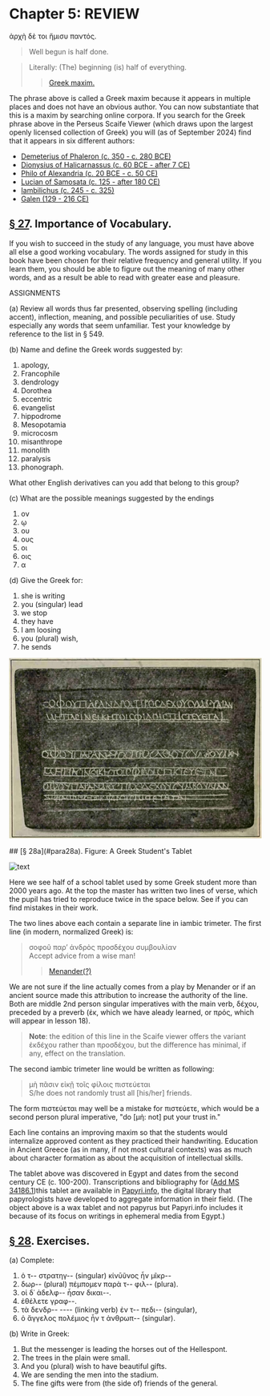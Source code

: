 # Chapter 5: REVIEW


<quote>
ἀρχὴ δὲ τοι ἥμισυ παντός.


>  Well begun is half done.<br/>

>  Literally: (The) beginning (is) half of everything.<br/>
>> [Greek maxim.](https://scaife.perseus.org/search/?q=ἀρχὴ%20δὲ%20τοι%20ἥμισυ%20παντός&amp;kind=form&amp;format=instances&amp;p=1)



The phrase above is called a Greek maxim because it appears in multiple places and does not have an obvious author. You can now substantiate that this is a maxim by searching online corpora. If you search for the Greek phrase above in the Perseus Scaife Viewer (which draws upon the largest openly licensed collection of Greek) you will (as of September 2024) find that it appears in six different authors:

- [Demeterius of Phaleron (c. 350 - c. 280 BCE)](https://en.wikipedia.org/wiki/Demetrius_of_Phalerum)
- [Dionysius of Halicarnassus (c. 60 BCE - after 7 CE)](https://en.wikipedia.org/wiki/Dionysius_of_Halicarnassus)
- [Philo of Alexandria (c. 20 BCE - c. 50 CE)](https://en.wikipedia.org/wiki/Philo)
- [Lucian of Samosata (c. 125 - after 180 CE)](https://en.wikipedia.org/wiki/Lucian)
- [Iambilichus (c. 245 - c. 325)](https://en.wikipedia.org/wiki/Iamblichus)
- [Galen (129 - 216 CE)](https://en.wikipedia.org/wiki/Galen)



## [§ 27](#para27). Importance of Vocabulary.


If you wish to succeed
in the study of any language, you must have above all else
a good working vocabulary. The words assigned for study
in this book have been chosen for their relative frequency
and general utility. If you learn them, you should be able
to figure out the meaning of many other words, and as a
result be able to read with greater ease and pleasure.

ASSIGNMENTS

(a) Review all words thus far presented, observing spelling
(including accent), inflection, meaning, and possible peculiarities
of use. Study especially any words that seem unfamiliar.
Test your knowledge by reference to the list in § 549.

(b) Name and define the Greek words suggested by:

1. apology,
2. Francophile
3. dendrology
4. Dorothea
5. eccentric
6. evangelist
7. hippodrome
8. Mesopotamia
9. microcosm
10. misanthrope
11. monolith
12. paralysis
13. phonograph. 




What other English derivatives can you
add that belong to this group?



(c) What are the possible meanings suggested by the endings

1. ον
2. ῳ 
3. ου
4. ους
5. οι
6. οις
7. α




(d) Give the Greek for:

1. she is writing
2. you (singular) lead
3. we stop
4. they have
5. I am loosing
6. you (plural) wish,
7. he sends

![text](https://github.com/gregorycrane/CrosbySchaeffer2.0/blob/main/chaps/images/studenttablet.jpg?raw=true)


<pb n="14"/>
## [§ 28a](#para28a). Figure: A Greek Student's Tablet

![text](https://upload.wikimedia.org/wikipedia/commons/5/5e/Wax_writing_tablet_%282nd_C%29_-_BL_Add_MS_34186.jpg)


Here we see half of a school tablet used by some Greek student more than
2000 years ago. At the top the master has written two lines of verse, which
the pupil has tried to reproduce twice in the space below. See if you can
find mistakes in their work.


The two lines above each contain a separate line in iambic trimeter. The first line (in modern, normalized Greek) is:

>  σοφοῦ παρ’ ἀνδρὸς προσδέχου συμβουλίαν<br/>
>  Accept advice from a wise man!<br/>
>> [Menander(?)](https://scaife.perseus.org/reader/urn:cts:greekLit:tlg0541.tlg042.1st1K-grc2:61)


We are not sure if the line actually comes from a play by Menander or if an ancient source made this attribution to increase the authority of the line. Both are middle 2nd person singular imperatives with the main verb, δέχου, preceded by a preverb (ἐκ, which we have aleady learned, or πρός, which will appear in lesson 18).


> **Note**: the edition of this line in the Scaife viewer offers the variant ἐκδέχου rather than προσδέχου, but the difference has minimal, if any, effect on the translation.



The second iambic trimeter line would be written as following:

>  μὴ πᾶσιν εἰκῇ τοῖς φίλοις πιστεύεται<br/>
>  S/he does not randomly trust all [his/her] friends.<br/>



The form πιστεύεται may well be a mistake for πιστεύετε, which would be a second person plural imperative, "do [μὴ: not] put your trust in."



Each line contains an improving maxim so that the students would internalize approved content as they practiced their handwriting. Education in Ancient Greece (as in many, if not most cultural contexts) was as much about character formation as about the acquisition of intellectual skills.


The tablet above was discovered in Egypt and dates from the second century CE (c. 100-200). Transcriptions and bibliography for ([Add MS 34186.1](https://papyri.info/dclp/61495))this tablet  are available in [Papyri.info](https://papyri.info/), the digital library that papyrologists have developed to aggregate information in their field. (The object above is a wax tablet and not papyrus but Papyri.info includes it because of its focus on writings in ephemeral media from Egypt.)

## [§ 28](#para28). Exercises.



(a) Complete:

1. ὁ τ-- στρατηγ-- (singular) κίνῡῦνος ἦν μῖκρ--
2. δωρ-- (plural) πέμπομεν παρὰ τ-- φιλ-- (plura).
3. οἱ δ᾽ ἀδελφ-- ἦσαν δικαι--. 
4. ἐθέλετε γραφ--.
5. τὰ δενδρ--  ---- (linking verb) ἐν τ-- πεδι-- (singular),
6. ὁ ἄγγελος πολέμιος ἦν τ ἀνθρωπ-- (singular).



(b) Write in Greek:

1. But the messenger is leading the horses out of the Hellespont. 
2. The trees in the plain were small.
3. And you (plural) wish to have beautiful gifts. 
4. We are sending the men into the stadium. 
5. The fine gifts were from (the side of) friends of the general.


<pb n="15"/>




